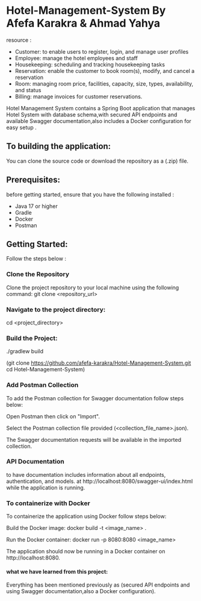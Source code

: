 # Hotel-Management-System By Afefa Karakra & Ahmad Yahya
resource : 
* Customer: to enable users to register, login, and manage user profiles
* Employee: manage the hotel employees and staff
* Housekeeping: scheduling and tracking housekeeping tasks 
* Reservation: enable the customer to book room(s), modify, and cancel a reservation
* Room: managing room price, facilities, capacity, size, types, availability, and status 
* Billing: manage invoices for customer reservations.

Hotel Management System  contains a Spring Boot application that manages Hotel System with database schema,with secured  API endpoints and available Swagger documentation,also includes a Docker configuration for easy setup .
## To building the application:
You can clone the source code or download the repository as a (.zip) file.
## Prerequisites:
before getting started, ensure that you have the following installed :
* Java 17 or higher
* Gradle
* Docker
* Postman
## Getting Started:
Follow the steps below :
### Clone the Repository
Clone the project repository to your local machine using the following command:
git clone <repository_url>

### Navigate to the project directory:
cd <project_directory>

### Build the Project:
./gradlew build

(git clone https://github.com/afefa-karakra/Hotel-Management-System.git cd Hotel-Management-System)

### Add Postman Collection
To add the Postman collection for Swagger documentation follow steps below:

Open Postman then click on "Import".

Select the Postman collection file provided (<collection_file_name>.json).

The Swagger documentation requests will be available in the imported collection.

### API Documentation
to have documentation includes information about all endpoints, authentication, and models. at http://localhost:8080/swagger-ui/index.html while the application is running.

### To containerize with Docker
To containerize the application using Docker follow steps below:

Build the Docker image:
docker build -t <image_name> .

Run the Docker container:
docker run -p 8080:8080 <image_name>

The application should now be running in a Docker container on http://localhost:8080.

#### what we have learned from this project:
Everything has been mentioned previously as (secured API endpoints and using Swagger documentation,also a Docker configuration).
